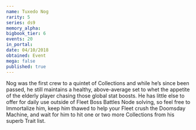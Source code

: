 ```yaml
---
name: Tuxedo Nog
rarity: 5
series: ds9
memory_alpha:
bigbook_tier: 6
events: 20
in_portal:
date: 04/10/2018
obtained: Event
mega: false
published: true
---
```


Nog was the first crew to a quintet of Collections and while he’s since been passed, he still maintains a healthy, above-average set to whet the appetite of the elderly player chasing those global stat boosts. He has little else to offer for daily use outside of Fleet Boss Battles Node solving, so feel free to Immortalize him, keep him thawed to help your Fleet crush the Doomsday Machine, and wait for him to hit one or two more Collections from his superb Trait list.
